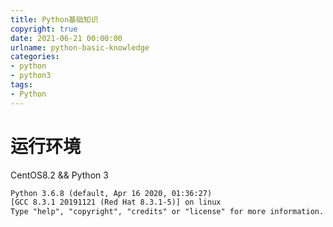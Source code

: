 ```yaml
---
title: Python基础知识
copyright: true
date: 2021-06-21 00:00:00
urlname: python-basic-knowledge
categories: 
- python
- python3
tags: 
- Python
---
```

# 运行环境
CentOS8.2 && Python 3
```txt
Python 3.6.8 (default, Apr 16 2020, 01:36:27)
[GCC 8.3.1 20191121 (Red Hat 8.3.1-5)] on linux
Type "help", "copyright", "credits" or "license" for more information.
```
